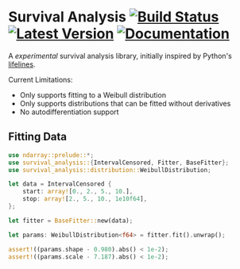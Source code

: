 # Survival Analysis [![Build Status]][travis] [![Latest Version]][crates.io] [![Documentation]][docs.rs]

[Build Status]: https://travis-ci.org/mikkyang/survival-analysis.svg?branch=master
[travis]: https://travis-ci.org/mikkyang/survival-analysis
[Latest Version]: https://img.shields.io/crates/v/survival-analysis.svg
[crates.io]: https://crates.io/crates/survival-analysis
[Documentation]: https://img.shields.io/badge/rust-documentation-blue.svg
[docs.rs]: https://docs.rs/survival-analysis

A *experimental* survival analysis library, initially inspired by Python's [lifelines](https://github.com/CamDavidsonPilon/lifelines).

Current Limitations:

* Only supports fitting to a Weibull distribution
* Only supports distributions that can be fitted without derivatives
* No autodifferentiation support

## Fitting Data

```rust
use ndarray::prelude::*;
use survival_analysis::{IntervalCensored, Fitter, BaseFitter};
use survival_analysis::distribution::WeibullDistribution;

let data = IntervalCensored {
    start: array![0., 2., 5., 10.],
    stop: array![2., 5., 10., 1e10f64],
};

let fitter = BaseFitter::new(data);

let params: WeibullDistribution<f64> = fitter.fit().unwrap();

assert!((params.shape - 0.980).abs() < 1e-2);
assert!((params.scale - 7.187).abs() < 1e-2);
```
